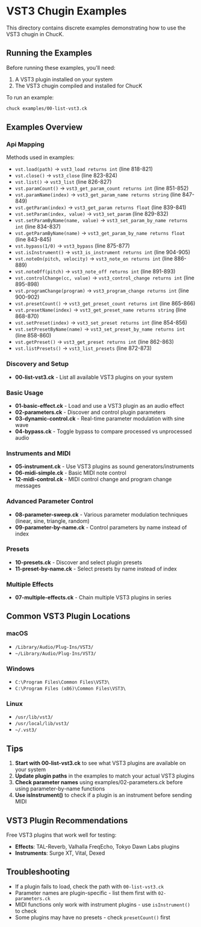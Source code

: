 # VST3 Chugin Examples

This directory contains discrete examples demonstrating how to use the VST3 chugin in ChucK.

## Running the Examples

Before running these examples, you'll need:

1. A VST3 plugin installed on your system
2. The VST3 chugin compiled and installed for ChucK

To run an example:
```bash
chuck examples/00-list-vst3.ck
```

## Examples Overview

### Api Mapping

Methods used in examples:
- `vst.load(path)` -> `vst3_load returns int` (line 818-821)
- `vst.close()` -> `vst3_close` (line 823-824)
- `vst.list()` -> `vst3_list` (line 826-827)
- `vst.paramCount()` -> `vst3_get_param_count returns int` (line 851-852)
- `vst.paramName(index)` -> `vst3_get_param_name returns string` (line 847-849)
- `vst.getParam(index)` -> `vst3_get_param returns float` (line 839-841)
- `vst.setParam(index, value)` -> `vst3_set_param` (line 829-832)
- `vst.setParamByName(name, value)` -> `vst3_set_param_by_name returns int` (line 834-837)
- `vst.getParamByName(name)` -> `vst3_get_param_by_name returns float` (line 843-845)
- `vst.bypass(1/0)` -> `vst3_bypass` (line 875-877)
- `vst.isInstrument()` -> `vst3_is_instrument returns int` (line 904-905)
- `vst.noteOn(pitch, velocity)` -> `vst3_note_on returns int` (line 886-889)
- `vst.noteOff(pitch)` -> `vst3_note_off returns int` (line 891-893)
- `vst.controlChange(cc, value)` -> `vst3_control_change returns int` (line 895-898)
- `vst.programChange(program)` -> `vst3_program_change returns int` (line 900-902)
- `vst.presetCount()` -> `vst3_get_preset_count returns int` (line 865-866)
- `vst.presetName(index)` -> `vst3_get_preset_name returns string` (line 868-870)
- `vst.setPreset(index)` -> `vst3_set_preset returns int` (line 854-856)
- `vst.setPresetByName(name)` -> `vst3_set_preset_by_name returns int` (line 858-860)
- `vst.getPreset()` -> `vst3_get_preset returns int` (line 862-863)
- `vst.listPresets()` -> `vst3_list_presets` (line 872-873)

### Discovery and Setup

- **00-list-vst3.ck** - List all available VST3 plugins on your system

### Basic Usage

- **01-basic-effect.ck** - Load and use a VST3 plugin as an audio effect
- **02-parameters.ck** - Discover and control plugin parameters
- **03-dynamic-control.ck** - Real-time parameter modulation with sine wave
- **04-bypass.ck** - Toggle bypass to compare processed vs unprocessed audio

### Instruments and MIDI

- **05-instrument.ck** - Use VST3 plugins as sound generators/instruments
- **06-midi-simple.ck** - Basic MIDI note control
- **12-midi-control.ck** - MIDI control change and program change messages

### Advanced Parameter Control

- **08-parameter-sweep.ck** - Various parameter modulation techniques (linear, sine, triangle, random)
- **09-parameter-by-name.ck** - Control parameters by name instead of index

### Presets

- **10-presets.ck** - Discover and select plugin presets
- **11-preset-by-name.ck** - Select presets by name instead of index

### Multiple Effects

- **07-multiple-effects.ck** - Chain multiple VST3 plugins in series

## Common VST3 Plugin Locations

### macOS
- `/Library/Audio/Plug-Ins/VST3/`
- `~/Library/Audio/Plug-Ins/VST3/`

### Windows
- `C:\Program Files\Common Files\VST3\`
- `C:\Program Files (x86)\Common Files\VST3\`

### Linux
- `/usr/lib/vst3/`
- `/usr/local/lib/vst3/`
- `~/.vst3/`

## Tips

1. **Start with 00-list-vst3.ck** to see what VST3 plugins are available on your system
2. **Update plugin paths** in the examples to match your actual VST3 plugins
3. **Check parameter names** using examples/02-parameters.ck before using parameter-by-name functions
4. **Use isInstrument()** to check if a plugin is an instrument before sending MIDI

## VST3 Plugin Recommendations

Free VST3 plugins that work well for testing:
- **Effects**: TAL-Reverb, Valhalla FreqEcho, Tokyo Dawn Labs plugins
- **Instruments**: Surge XT, Vital, Dexed

## Troubleshooting

- If a plugin fails to load, check the path with `00-list-vst3.ck`
- Parameter names are plugin-specific - list them first with `02-parameters.ck`
- MIDI functions only work with instrument plugins - use `isInstrument()` to check
- Some plugins may have no presets - check `presetCount()` first
